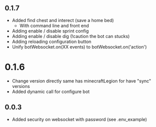 ## 0.1.7
* Added find chest and interect (save a home bed)
  * With command line and front end
* Adding enable / disable sprint config
* Adding enable / disable dig (!caution the bot can stucks)
* Adding reloading configuration button
* Unify botWebsocket.on(XX events) to botWebsocket.on('action')
# 0.1.6
* Change version directly same has minecraftLegion for have "sync" versions
* Added dynamic call for configure bot

## 0.0.3
* Added security on websocket with password (see .env_example)